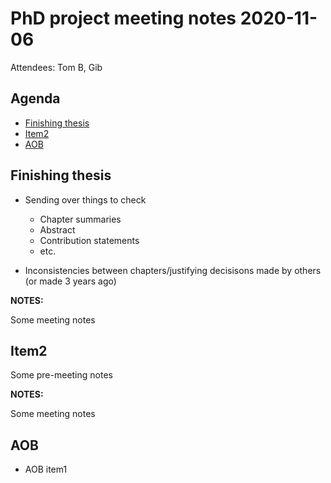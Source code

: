# PhD project meeting notes 2020-11-06

Attendees: Tom B, Gib

## Agenda

* [Finishing thesis](#item1) 
* [Item2](#item2)
* [AOB](#aob)

## Finishing thesis <a name="item1"></a>

* Sending over things to check
	+ Chapter summaries
	+ Abstract
	+ Contribution statements
	+ etc.

* Inconsistencies between chapters/justifying decisisons made by others (or made 3 years ago)

__NOTES:__

Some meeting notes

## Item2 <a name="item2"></a>

Some pre-meeting notes

__NOTES:__

Some meeting notes

## AOB <a name="aob"></a>

* AOB item1